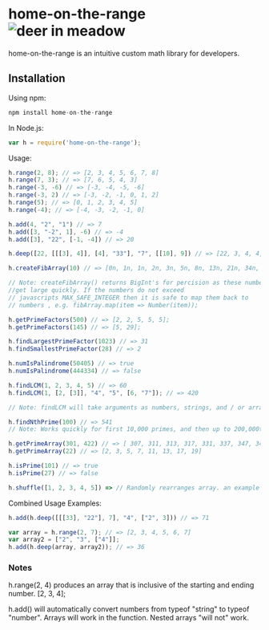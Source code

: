 # home-on-the-range ![deer in meadow](https://i.ibb.co/mC2wVF4/forest2.jpg)
home-on-the-range is an intuitive custom math library for developers.

## Installation
Using npm:
```javascript
npm install home-on-the-range
```
In Node.js:
```javascript
var h = require('home-on-the-range');
```
Usage:
```javascript
h.range(2, 8); // => [2, 3, 4, 5, 6, 7, 8]
h.range(7, 3); // => [7, 6, 5, 4, 3]
h.range(-3, -6) // => [-3, -4, -5, -6]
h.range(-3, 2) // => [-3, -2, -1, 0, 1, 2]
h.range(5); // => [0, 1, 2, 3, 4, 5]
h.range(-4); // => [-4, -3, -2, -1, 0]

h.add(4, "2", "1") // => 7
h.add([3, "-2", 1], -6) // => -4
h.add([3], "22", [-1, -4]) // => 20

h.deep([22, [[[3], 4]], [4], "33"], "7", [[10], 9]) // => [22, 3, 4, 4, "33", "7", 10, 9];

h.createFibArray(10) // => [0n, 1n, 1n, 2n, 3n, 5n, 8n, 13n, 21n, 34n, 55n, 89n, 144n];

// Note: createFibArray() returns BigInt's for percision as these numbers 
//get large quickly. If the numbers do not exceed
// javascripts MAX_SAFE_INTEGER then it is safe to map them back to
// numbers , e.g. fibArray.map(item => Number(item));

h.getPrimeFactors(500) // => [2, 2, 5, 5, 5];
h.getPrimeFactors(145) // => [5, 29];

h.findLargestPrimeFactor(1023) // => 31
h.findSmallestPrimeFactor(28) // => 2

h.numIsPalindrome(50405) // => true
h.numIsPalindrome(444334) // => false

h.findLCM(1, 2, 3, 4, 5) // => 60
h.findLCM(1, [2, [3]], "4", "5", [6, "7"]); // => 420

// Note: findLCM will take arguments as numbers, strings, and / or arrays. intuitive.

h.findNthPrime(100) // => 541
// Note: Works quickly for first 10,000 primes, and then up to 200,000th prime in less than 10 seconds. After the 200,00th prime no promises, but your computer may be faster than mine!

h.getPrimeArray(301, 422) // => [ 307, 311, 313, 317, 331, 337, 347, 349, 353 ]
h.getPrimeArray(22) // => [2, 3, 5, 7, 11, 13, 17, 19]

h.isPrime(101) // => true
h.isPrime(27) // => false

h.shuffle([1, 2, 3, 4, 5]) => // Randomly rearranges array. an example might be: [4, 1, 5, 3, 2]

```

Combined Usage Examples:
```javascript
h.add(h.deep([[[33], "22"], 7], "4", ["2", 3])) // => 71

var array = h.range(2, 7); // => [2, 3, 4, 5, 6, 7]
var array2 = ["2", "3", ["4"]];
h.add(h.deep(array, array2)); // => 36
```

### Notes
h.range(2, 4) produces an array that is inclusive of the starting and
ending number. [2, 3, 4];

h.add() will automatically convert numbers from typeof "string" to typeof "number". Arrays will work in the function. Nested arrays "will not" work.